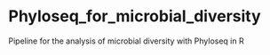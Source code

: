 # Phyloseq_for_microbial_diversity
Pipeline for the analysis of microbial diversity with Phyloseq in R
